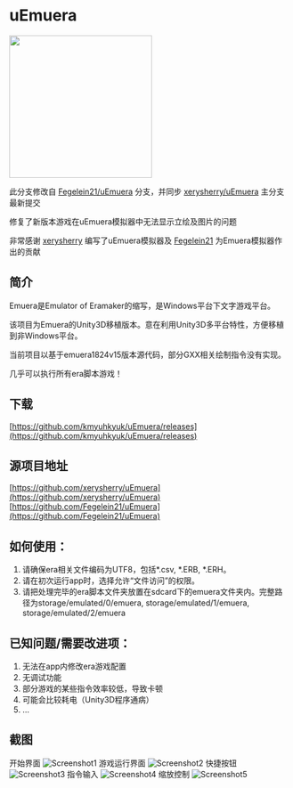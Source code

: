 uEmuera
=======

<img src="Assets/splash/icon.png" width="256"/>

此分支修改自 [Fegelein21/uEmuera](https://github.com/Fegelein21/uEmuera) 分支，并同步 [xerysherry/uEmuera](https://github.com/xerysherry/uEmuera) 主分支最新提交

修复了新版本游戏在uEmuera模拟器中无法显示立绘及图片的问题

非常感谢 [xerysherry](https://github.com/xerysherry) 编写了uEmuera模拟器及 [Fegelein21](https://github.com/Fegelein21) 为Emuera模拟器作出的贡献

简介
----

Emuera是Emulator of Eramaker的缩写，是Windows平台下文字游戏平台。

该项目为Emuera的Unity3D移植版本。意在利用Unity3D多平台特性，方便移植到非Windows平台。

当前项目以基于emuera1824v15版本源代码，部分GXX相关绘制指令没有实现。

几乎可以执行所有era脚本游戏！

下载
----

[https://github.com/kmyuhkyuk/uEmuera/releases](https://github.com/kmyuhkyuk/uEmuera/releases)

源项目地址
----
[https://github.com/xerysherry/uEmuera](https://github.com/xerysherry/uEmuera)
[https://github.com/Fegelein21/uEmuera](https://github.com/Fegelein21/uEmuera)

如何使用：
----------

1. 请确保era相关文件编码为UTF8，包括\*.csv, \*.ERB, \*.ERH。
2. 请在初次运行app时，选择允许“文件访问”的权限。
3. 请把处理完毕的era脚本文件夹放置在sdcard下的emuera文件夹内。完整路径为storage/emulated/0/emuera, storage/emulated/1/emuera, storage/emulated/2/emuera

已知问题/需要改进项：
---------------------

1. 无法在app内修改era游戏配置
2. 无调试功能
3. 部分游戏的某些指令效率较低，导致卡顿
4. 可能会比较耗电（Unity3D程序通病）
5. ...

截图
----

开始界面
![Screenshot1](Screenshot/screenshot1.png)
游戏运行界面
![Screenshot2](Screenshot/screenshot2.png)
快捷按钮
![Screenshot3](Screenshot/screenshot3.png)
指令输入
![Screenshot4](Screenshot/screenshot4.png)
缩放控制
![Screenshot5](Screenshot/screenshot5.png)

